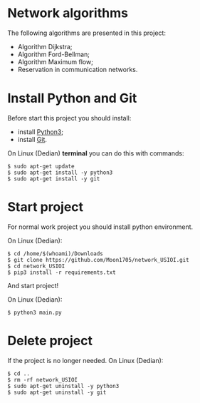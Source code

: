 
# Network algorithms

The following algorithms are presented in this project:
* Algorithm Dijkstra;
* Algorithm Ford-Bellman;
* Algorithm Maximum flow;
* Reservation in communication networks.

# Install Python and Git
Before start this project you should install:
* install [Python3](https://www.python.org/downloads/);
* install [Git](https://git-scm.com/).

On Linux (Dedian) **terminal** you can do this with commands:
```
$ sudo apt-get update
$ sudo apt-get install -y python3
$ sudo apt-get install -y git
```

# Start project
For normal work project you should install python environment.

On Linux (Dedian):
```
$ cd /home/$(whoami)/Downloads
$ git clone https://github.com/Moon1705/network_USIOI.git
$ cd network_USIOI
$ pip3 install -r requirements.txt
```

And start project!

On Linux (Dedian):
```
$ python3 main.py
```

# Delete project
  
If the project is no longer needed.
On Linux (Dedian):
```
$ cd ..
$ rm -rf network_USIOI
$ sudo apt-get uninstall -y python3
$ sudo apt-get uninstall -y git
```
